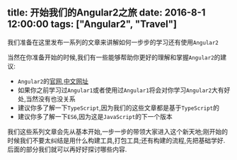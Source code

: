 title: 开始我们的Angular2之旅
date: 2016-8-1 12:00:00
tags: ["Angular2", "Travel"]
---
我们准备在这里发布一系列的文章来讲解如何一步步的学习还有使用`Angular2`

当然在你准备开始的时候,我们有一些能够帮助你更好的理解和掌握`Angular2`的建议:

+ `Angular2`的[官网](https://angular.io/),[中文网址](https://angular.cn/)
+ 如果你之前学习过`Angular1`或者使用过`Angular1`将会对你学习`Angular2`大有好处,当然没有也没关系
+ 建议你多了解一下`TypeScript`,因为我们的这些文章都是基于`TypeScript`的
+ 建议你多了解一下`ES6`,因为这是`JavaScript`的下一个版本

我们这些系列文章会先从基本开始,一步一步的带领大家进入这个新天地;刚开始的时候我们不要太纠结是用什么构建工具,打包工具;还有构建的流程,先把基础学好.后面的部分我们就可以再好好探讨哪些内容.